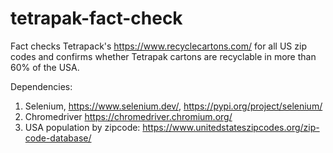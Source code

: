 # tetrapak-fact-check
Fact checks Tetrapack's https://www.recyclecartons.com/ for all US zip codes and confirms whether Tetrapak cartons are recyclable in more than 60% of the USA. 

Dependencies:
1. Selenium, https://www.selenium.dev/, https://pypi.org/project/selenium/
2. Chromedriver https://chromedriver.chromium.org/ 
3. USA population by zipcode: https://www.unitedstateszipcodes.org/zip-code-database/
